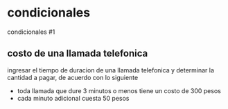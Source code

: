 # condicionales

condicionales #1

## costo de una llamada telefonica

ingresar el tiempo de duracion de una llamada telefonica y determinar la cantidad a pagar, de acuerdo con lo siguiente
- toda llamada que dure 3 minutos o menos tiene un costo de 300 pesos
- cada minuto adicional cuesta 50 pesos

